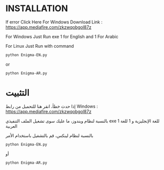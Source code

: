 # INSTALLATION

If error Click Here For Windows Download Link : https://app.mediafire.com/zkzwqobgol87z

For Windows Just Run exe 1 for English and 1 For Arabic

For Linux Just Run with command

```bash
python Enigma-EN.py
```

or

```bash
python Enigma-AR.py
```

# التثبيت

إذا حدث خطأ، انقر هنا للتحميل من رابط Windows : https://app.mediafire.com/zkzwqobgol87z


بالنسبة لنظام ويندوز، ما عليك سوى تشغيل الملف التنفيذي exe 1 للغة الإنجليزية و 1 للغة العربية

بالنسبة لنظام لينكس، قم بالتشغيل باستخدام الأمر

```bash
python Enigma-EN.py
```

أو

```bash
python Enigma-AR.py
```
